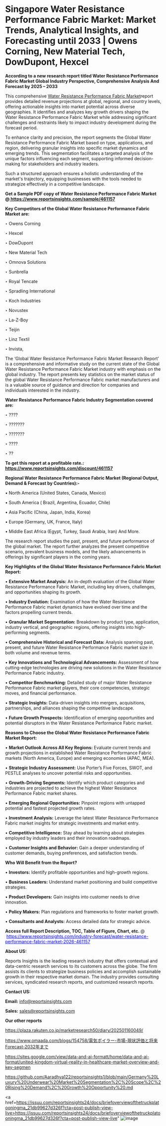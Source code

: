 # Singapore Water Resistance Performance Fabric Market: Market Trends, Analytical Insights, and Forecasting until 2033 | Owens Corning, New Material Tech, DowDupont, Hexcel

<strong>According to a new research report titled Water Resistance Performance Fabric Market Global Industry Perspective, Comprehensive Analysis And Forecast by 2025 – 2033</strong>

This comprehensive <a href=https://www.reportsinsights.com/sample/461157>Water Resistance Performance Fabric Market</a>report provides detailed revenue projections at global, regional, and country levels, offering actionable insights into market potential across diverse geographies. It identifies and analyzes key growth drivers shaping the Water Resistance Performance Fabric Market while addressing significant challenges and restraints likely to impact industry development during the forecast period.

To enhance clarity and precision, the report segments the Global Water Resistance Performance Fabric Market based on type, applications, and region, delivering granular insights into specific market dynamics and emerging trends. This segmentation facilitates a targeted analysis of the unique factors influencing each segment, supporting informed decision-making for stakeholders and industry leaders.

Such a structured approach ensures a holistic understanding of the market's trajectory, equipping businesses with the tools needed to strategize effectively in a competitive landscape.

<strong>Get a Sample PDF copy of Water Resistance Performance Fabric Market </strong><strong>@<a href=https://www.reportsinsights.com/sample/461157 style=color:#0000ff;> https://www.reportsinsights.com/sample/461157</a></strong></font>

<strong>Key Competitors of the Global Water Resistance Performance Fabric Market are:</strong>

‣ Owens Corning

‣ Hexcel

‣ DowDupont

‣ New Material Tech

‣ Omnova Solutions

‣ Sunbrella

‣ Royal Tencate

‣ Spradling International

‣ Koch Industries

‣ Novustex

‣ La-Z-Boy

‣ Teijin

‣ Linz Textil

‣ Invista,

The ‘Global Water Resistance Performance Fabric Market Research Report’ is a comprehensive and informative study on the current state of the Global Water Resistance Performance Fabric Market industry with emphasis on the global industry. The report presents key statistics on the market status of the global Water Resistance Performance Fabric market manufacturers and is a valuable source of guidance and direction for companies and individuals interested in the industry.

<strong>Water Resistance Performance Fabric Industry Segmentation covered are:</strong>

‣ ????

‣ ???????

‣ ???????

‣ ????

‣ ??

<strong>To get this report at a profitable rate.: <a href=https://www.reportsinsights.com/discount/461157 style=color:#0000ff;>https://www.reportsinsights.com/discount/461157</a></strong></font>

<strong>Regional Water Resistance Performance Fabric Market (Regional Output, Demand &amp; Forecast by Countries):-</strong>

• North America (United States, Canada, Mexico)

• South America ( Brazil, Argentina, Ecuador, Chile)

• Asia Pacific (China, Japan, India, Korea)

• Europe (Germany, UK, France, Italy)

• Middle East Africa (Egypt, Turkey, Saudi Arabia, Iran) And More.

The research report studies the past, present, and future performance of the global market. The report further analyzes the present competitive scenario, prevalent business models, and the likely advancements in offerings by significant players in the coming years.

<strong>Key Highlights of the Global Water Resistance Performance Fabric Market Report:</strong>

• <strong>Extensive Market Analysis:</strong> An in-depth evaluation of the Global Water Resistance Performance Fabric Market, including key drivers, challenges, and opportunities shaping its growth.

• <strong>Industry Evolution:</strong> Examination of how the Water Resistance Performance Fabric market dynamics have evolved over time and the factors propelling current trends.

• <strong>Granular Market Segmentation:</strong> Breakdown by product type, application, industry vertical, and geographic regions, offering insights into high-performing segments.

• <strong>Comprehensive Historical and Forecast Data:</strong> Analysis spanning past, present, and future Water Resistance Performance Fabric market size in both volume and revenue terms.

• <strong>Key Innovations and Technological Advancements:</strong> Assessment of how cutting-edge technologies are driving new solutions in the Water Resistance Performance Fabric industry.

• <strong>Competitor Benchmarking:</strong> Detailed study of major Water Resistance Performance Fabric market players, their core competencies, strategic moves, and financial performance.

• <strong>Strategic Insights:</strong> Data-driven insights into mergers, acquisitions, partnerships, and alliances shaping the competitive landscape.

• <strong>Future Growth Prospects:</strong> Identification of emerging opportunities and potential disruptors in the Water Resistance Performance Fabric market.

<strong>Reasons to Choose the Global Water Resistance Performance Fabric Market Report:</strong>

• <strong>Market Outlook Across All Key Regions:</strong> Evaluate current trends and growth projections in established Water Resistance Performance Fabric markets (North America, Europe) and emerging economies (APAC, MEA).

• <strong>Strategic Industry Assessment:</strong> Use Porter’s Five Forces, SWOT, and PESTLE analyses to uncover potential risks and opportunities.

• <strong>Growth-Driving Segments:</strong> Identify which product categories and industries are projected to achieve the highest Water Resistance Performance Fabric market shares.

• <strong>Emerging Regional Opportunities:</strong> Pinpoint regions with untapped potential and fastest projected growth rates.

• <strong>Investment Analysis:</strong> Leverage the latest Water Resistance Performance Fabric market insights for strategic investments and market entry.

• <strong>Competitive Intelligence:</strong> Stay ahead by learning about strategies employed by industry leaders and their innovation roadmaps.

• <strong>Customer Insights and Behavior:</strong> Gain a deeper understanding of customer demands, buying preferences, and satisfaction trends.

<strong>Who Will Benefit from the Report?</strong>

• <strong>Investors:</strong> Identify profitable opportunities and high-growth regions.

• <strong>Business Leaders:</strong> Understand market positioning and build competitive strategies.

• <strong>Product Developers:</strong> Gain insights into customer needs to drive innovation.

• <strong>Policy Makers:</strong> Plan regulations and frameworks to foster market growth.

• <strong>Consultants and Analysts:</strong> Access detailed data for strategic advice.
</ul>
<strong>Access full Report Description, TOC, Table of Figure, Chart, etc. </strong>@  <a href=https://www.reportsinsights.com/industry-forecast/water-resistance-performance-fabric-market-2026-461157 style=color:#0000ff;>https://www.reportsinsights.com/industry-forecast/water-resistance-performance-fabric-market-2026-461157</a></font>

<strong><strong>About US</strong>:</strong>

Reports Insights is the leading research industry that offers contextual and data-centric research services to its customers across the globe. The firm assists its clients to strategize business policies and accomplish sustainable growth in their respective market domain. The industry provides consulting services, syndicated research reports, and customized research reports.

<strong>Contact US:</strong>

<p class=""""><b>Email:</b> <a href=mailto:info@reportsinsights.com>info@reportsinsights.com</a></p>
<p class=""""><b>Sales:</b> <a href=mailto:sales@reportsinsights.com>sales@reportsinsights.com</a></p>

<strong>Our other reports</strong>

<a href=https://plaza.rakuten.co.jp/marketresearch50/diary/202501160049/>https://plaza.rakuten.co.jp/marketresearch50/diary/202501160049/</a>

<a href=https://www.omaada.com/blogs/154758/電気ボイラー-市場-現状評価と将来Forecast-2032年まで>https://www.omaada.com/blogs/154758/電気ボイラー-市場-現状評価と将来Forecast-2032年まで</a>

<a href=https://sites.google.com/view/data-and-ai-formatt/home/data-and-ai-format/united-kingdom-virtual-reality-in-healthcare-market-overview-and-key-segmen>https://sites.google.com/view/data-and-ai-formatt/home/data-and-ai-format/united-kingdom-virtual-reality-in-healthcare-market-overview-and-key-segmen</a>

<a href=https://github.com/Aaradhya122/reportsinsights1/blob/main/Germany%20Luxury%20Underwear%20Market%20Segmentation%2C%20Scope%2C%20Rising%20Demand%2C%20Growth%20Opportunity%20.md>https://github.com/Aaradhya122/reportsinsights1/blob/main/Germany%20Luxury%20Underwear%20Market%20Segmentation%2C%20Scope%2C%20Rising%20Demand%2C%20Growth%20Opportunity%20.md</a>

<a href=https://issuu.com/reportsinsights24/docs/briefoverviewofthetruckplatooningma_21db99627d326f?cta=post-publish-view-live>https://issuu.com/reportsinsights24/docs/briefoverviewofthetruckplatooningma_21db99627d326f?cta=post-publish-view-live</a>"
![image](https://github.com/user-attachments/assets/66451fea-77b0-4181-98fd-c694f1363272)
